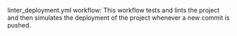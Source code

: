 linter_deployment.yml workflow: This workflow tests and lints the project and then simulates the deployment of the project whenever a new commit is pushed.
